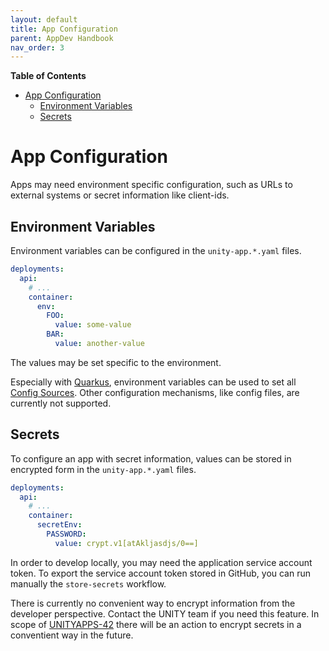 ```yaml
---
layout: default
title: App Configuration
parent: AppDev Handbook
nav_order: 3
---
```


**Table of Contents**

<!-- START doctoc generated TOC please keep comment here to allow auto update -->
<!-- DON'T EDIT THIS SECTION, INSTEAD RE-RUN doctoc TO UPDATE -->

- [App Configuration](#app-configuration)
  - [Environment Variables](#environment-variables)
  - [Secrets](#secrets)

<!-- END doctoc generated TOC please keep comment here to allow auto update -->

# App Configuration

Apps may need environment specific configuration, such as URLs to external systems or secret information like
client-ids.

## Environment Variables

Environment variables can be configured in the `unity-app.*.yaml` files.

```yaml
deployments:
  api:
    # ...
    container:
      env:
        FOO:
          value: some-value
        BAR:
          value: another-value
```

The values may be set specific to the environment.

Especially with [Quarkus](https://quarkus.io), environment variables can be used to set all
[Config Sources](https://quarkus.io/guides/config-reference#configuration-sources).
Other configuration mechanisms, like config files, are currently not supported.

## Secrets

To configure an app with secret information, values can be stored in encrypted form in the `unity-app.*.yaml` files.

```yaml
deployments:
  api:
    # ...
    container:
      secretEnv:
        PASSWORD:
          value: crypt.v1[atAkljasdjs/0==]
```

In order to develop locally, you may need the application service account token. To export the service account token
stored in GitHub, you can run
manually the `store-secrets` workflow.

There is currently no convenient way to encrypt information from the developer perspective. Contact the UNITY team if
you need this feature. In scope of [UNITYAPPS-42](https://atc.bmwgroup.net/jira/browse/UNITYAPPS-42) there will be an
action to encrypt secrets in a conventient way in the future.
